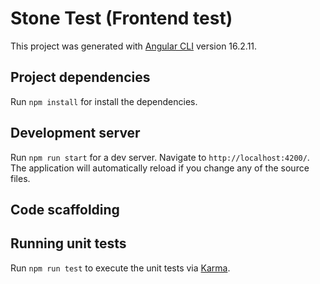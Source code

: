 # Stone Test (Frontend test)

This project was generated with [Angular CLI](https://github.com/angular/angular-cli) version 16.2.11.

## Project dependencies

Run `npm install` for install the dependencies.

## Development server

Run `npm run start` for a dev server. Navigate to `http://localhost:4200/`. The application will automatically reload if you change any of the source files.

## Code scaffolding

## Running unit tests

Run `npm run test` to execute the unit tests via [Karma](https://karma-runner.github.io).
